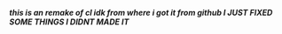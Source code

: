 ***this is an remake of cl idk from where i got it from github 
 I JUST FIXED SOME THINGS I DIDNT MADE IT***
